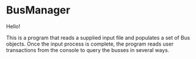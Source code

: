 # BusManager

Hello!

This is a program that reads a supplied input file and populates a set of Bus objects. Once the input process is
complete, the program reads user transactions from the console to query the busses in several ways. 
